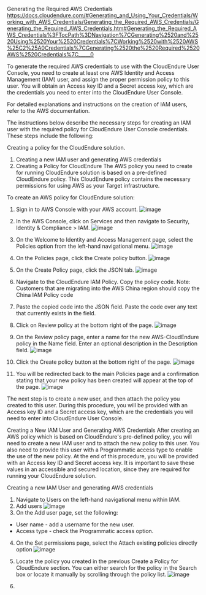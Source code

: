 Generating the Required AWS Credentials
https://docs.cloudendure.com/#Generating_and_Using_Your_Credentials/Working_with_AWS_Credentials/Generating_the_Required_AWS_Credentials/Generating_the_Required_AWS_Credentials.htm#Generating_the_Required_AWS_Credentials%3FTocPath%3DNavigation%7CGenerating%2520and%2520Using%2520Your%2520Credentials%7CWorking%2520with%2520AWS%25C2%25A0Credentials%7CGenerating%2520the%2520Required%2520AWS%2520Credentials%7C_____0

To generate the required AWS credentials to use with the CloudEndure User Console, you need to create at least one AWS Identity and Access Management (IAM) user, and assign the proper permission policy to this user. You will obtain an Access key ID and a Secret access key, which are the credentials you need to enter into the CloudEndure User Console.

For detailed explanations and instructions on the creation of IAM users, refer to the AWS documentation.

The instructions below describe the necessary steps for creating an IAM user with the required policy for CloudEndure User Console credentials. These steps include the following:

Creating a policy for the CloudEndure solution.
1. Creating a new IAM user and generating AWS credentials
2. Creating a Policy for CloudEndure
The AWS policy you need to create for running CloudEndure solution is based on a pre-defined CloudEndure policy. This CloudEndure policy contains the necessary permissions for using AWS as your Target infrastructure.


To create an AWS policy for CloudEndure solution:
1. Sign in to AWS Console with your AWS account.
![image](https://user-images.githubusercontent.com/86204106/224573533-7ab01afb-0e18-4e79-b702-d4364152f9c9.png)


2. In the AWS Console, click on Services and then navigate to Security, Identity & Compliance > IAM.
![image](https://user-images.githubusercontent.com/86204106/224573561-12f52d48-76b9-4399-852a-e6f3a2c4eef1.png)
3. On the Welcome to Identity and Access Management page, select the Policies option from the left-hand navigational menu.
![image](https://user-images.githubusercontent.com/86204106/224573568-6ff74d8b-5cfe-409b-9376-0ad75072f906.png)

4. On the Policies page, click the Create policy button.
![image](https://user-images.githubusercontent.com/86204106/224573621-7285dd8a-29e3-4429-91a6-793cfd15795f.png)

5. On the Create Policy page, click the JSON tab.
![image](https://user-images.githubusercontent.com/86204106/224573643-db4584d7-4120-43c0-8237-78172e5a2926.png)

6. Navigate to the CloudEndure IAM Policy. Copy the policy code.
Note: Customers that are migrating into the AWS China region should copy the China IAM Policy code

7. Paste the copied code into the JSON field. Paste the code over any text that currently exists in the field.
8. Click on Review policy at the bottom right of the page.
![image](https://user-images.githubusercontent.com/86204106/224573700-66aeb39c-5a27-423e-9ba4-45aafd2b32a1.png)

9. On the Review policy page, enter a name for the new AWS-CloudEndure policy in the Name field. Enter an optional description in the Description field.
![image](https://user-images.githubusercontent.com/86204106/224573727-1584bf5d-7c91-4d9d-b223-741d657c852b.png)

10. Click the Create policy button at the bottom right of the page.
![image](https://user-images.githubusercontent.com/86204106/224573744-d28dc969-3eab-49e2-a182-0b3a1ff58ba0.png)

11. You will be redirected back to the main Policies page and a confirmation stating that your new policy has been created will appear at the top of the page.
![image](https://user-images.githubusercontent.com/86204106/224573758-d2112581-e955-43b7-bf0d-03510eddd36e.png)

The next step is to create a new user, and then attach the policy you created to this user. During this procedure, you will be provided with an Access key ID and a Secret access key, which are the credentials you will need to enter into CloudEndure User Console.

Creating a New IAM User and Generating AWS Credentials
After creating an AWS policy which is based on CloudEndure's pre-defined policy, you will need to create a new IAM user and to attach the new policy to this user. You also need to provide this user with a Programmatic access type to enable the use of the new policy. At the end of this procedure, you will be provided with an Access key ID and Secret access key. It is important to save these values in an accessible and secured location, since they are required for running your CloudEndure solution.

Creating a new IAM User and generating AWS credentials
1. Navigate to Users on the left-hand navigational menu within IAM.
2. Add users
![image](https://user-images.githubusercontent.com/86204106/224573814-07282389-63a7-48d3-b8fe-e4d52166832e.png)
3. On the Add user page, set the following:
  - User name - add a username for the new user.
  - Access type - check the Programmatic access option.
4. On the Set permissions page, select the Attach existing policies directly option
![image](https://user-images.githubusercontent.com/86204106/224573838-145e2043-59ec-4f1f-a77b-bfde0bc84b95.png)

5. Locate the policy you created in the previous Create a Policy for CloudEndure section. You can either search for the policy in the Search box or locate it manually by scrolling through the policy list.
![image](https://user-images.githubusercontent.com/86204106/224573852-27ef502b-c6c1-422e-b452-4eba9b4de7fb.png)



12. 
